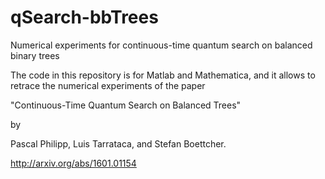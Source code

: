 # qSearch-bbTrees
Numerical experiments for continuous-time quantum search on balanced binary trees


The code in this repository is for Matlab and Mathematica, and it allows to retrace the numerical experiments of the paper

"Continuous-Time Quantum Search on Balanced Trees"

by

Pascal Philipp, Luis Tarrataca, and Stefan Boettcher.

http://arxiv.org/abs/1601.01154
